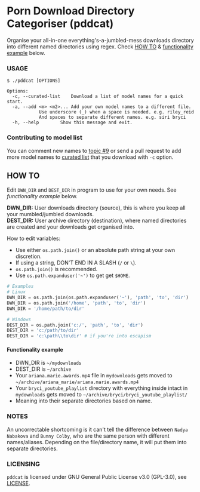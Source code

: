 # Porn Download Directory Categoriser (pddcat)
Organise your all-in-one everything's-a-jumbled-mess downloads directory into different named directories using regex. Check [HOW TO](#how-to) & [functionality example](#functionality-example) below.

### USAGE
```
$ ./pddcat [OPTIONS]
	
Options:
  -c, --curated-list	Download a list of model names for a quick start.
  -a, --add <m> <m2>...	Add your own model names to a different file.
			Use underscore (_) when a space is needed. e.g. riley_reid
			And spaces to separate different names. e.g. siri bryci
  -h, --help		Show this message and exit.
```

### Contributing to model list

You can comment new names to [topic #9](https://github.com/kittenparry/pddcat/issues/9) or send a pull request to add more model names to [curated list](db/curated_list.txt) that you download with `-c` option.

## HOW TO
Edit `DWN_DIR` and `DEST_DIR` in program to use for your own needs. See *functionality example* below.

**DWN_DIR:** User downloads directory (source), this is where you keep all your mumbled/jumbled downloads.  
**DEST_DIR:** User archive directory (destination), where named directories are created and your downloads get organised into.  

How to edit variables:  
* Use either `os.path.join()` or an absolute path string at your own discretion.
* If using a string, DON'T END IN A SLASH (`/` or `\`).
* `os.path.join()` is recommended.
* Use `os.path.expanduser('~')` to get get `$HOME`.

```python
# Examples
# Linux
DWN_DIR = os.path.join(os.path.expanduser('~'), 'path', 'to', 'dir')
DWN_DIR = os.path.join('/home', 'path', 'to', 'dir')
DWN_DIR = '/home/path/to/dir'

# Windows
DEST_DIR = os.path.join('c:/', 'path', 'to', 'dir')
DEST_DIR = 'c:/path/to/dir'
DEST_DIR = 'c:\path\\to\dir' # if you're into escapism
```
#### Functionality example  
 * DWN_DIR is `~/mydownloads`
 * DEST_DIR is `~/archive`
 * Your `ariana.marie.awards.mp4` file in `mydownloads` gets moved to `~/archive/ariana_marie/ariana.marie.awards.mp4`
 * Your `bryci_youtube_playlist` directory with everything inside intact in `mydownloads` gets moved to `~/archive/bryci/bryci_youtube_playlist/`
 * Meaning into their separate directories based on name.

### NOTES

An uncorrectable shortcoming is it can't tell the difference between `Nadya Nabakova` and `Bunny Colby`, who are the same person with different names/aliases. Depending on the file/directory name, it will put them into separate directories.

### LICENSING

`pddcat` is licensed under GNU General Public License v3.0 (GPL-3.0), see [LICENSE](LICENSE).
